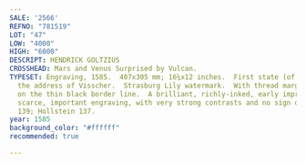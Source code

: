 ```yaml
---
SALE: '2566'
REFNO: "781519"
LOT: "47"
LOW: "4000"
HIGH: "6000"
DESCRIPT: HENDRICK GOLTZIUS
CROSSHEAD: Mars and Venus Surprised by Vulcan.
TYPESET: Engraving, 1585.  407x305 mm; 16¼x12 inches.  First state (of 3), before
  the address of Visscher.  Strasburg Lily watermark.  With thread margins or trimmed
  on the thin black border line.  A brilliant, richly-inked, early impression of this
  scarce, important engraving, with very strong contrasts and no sign of wear.   Bartsch
  139; Hollstein 137.
year: 1585
background_color: "#ffffff"
recommended: true

---
```

